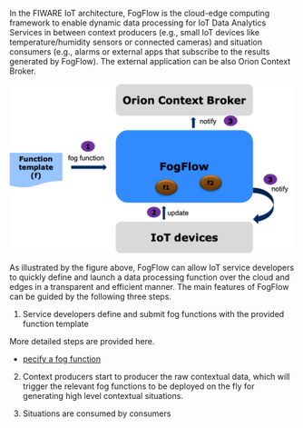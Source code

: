 In the FIWARE IoT architecture, FogFlow is the cloud-edge computing framework to enable dynamic data processing for IoT Data Analytics Services in between context producers (e.g., small IoT devices like temperature/humidity sensors or connected cameras) and situation consumers (e.g., alarms or external apps that subscribe to the results generated by FogFlow). The external application can be also Orion Context Broker.  

[![System View](images/systemview.png)](images/systemview.png)

As illustrated by the figure above, FogFlow can allow IoT service developers to quickly define and launch a data processing function over the cloud and edges in a transparent and efficient manner. The main features of FogFlow can be guided by the following three steps. 

1) Service developers define and submit fog functions with the provided function template

More detailed steps are provided here.

-   [pecify a fog function](https://fogflow.readthedocs.io/en/latest/example1.html)

2) Context producers start to producer the raw contextual data, which will trigger the relevant fog functions to be deployed on the fly for generating high level contextual situations. 


3) Situations are consumed by consumers 






